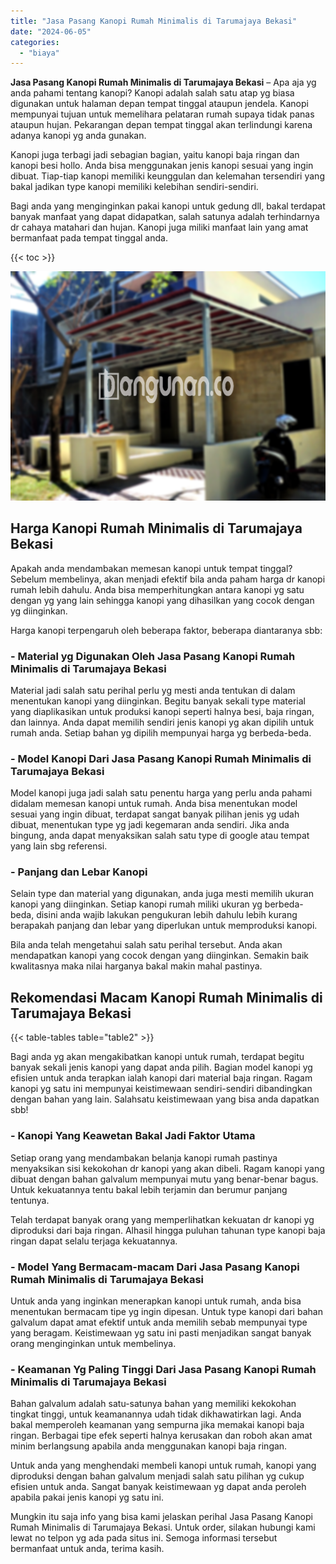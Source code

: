 ```yaml
---
title: "Jasa Pasang Kanopi Rumah Minimalis di Tarumajaya Bekasi"
date: "2024-06-05"
categories: 
  - "biaya"
---
```


**Jasa Pasang Kanopi Rumah Minimalis di Tarumajaya Bekasi** – Apa aja yg anda pahami tentang kanopi? Kanopi adalah salah satu atap yg biasa digunakan untuk halaman depan tempat tinggal ataupun jendela. Kanopi mempunyai tujuan untuk memelihara pelataran rumah supaya tidak panas ataupun hujan. Pekarangan depan tempat tinggal akan terlindungi karena adanya kanopi yg anda gunakan.

Kanopi juga terbagi jadi sebagian bagian, yaitu kanopi baja ringan dan kanopi besi hollo. Anda bisa menggunakan jenis kanopi sesuai yang ingin dibuat. Tiap-tiap kanopi memiliki keunggulan dan kelemahan tersendiri yang bakal jadikan type kanopi memiliki kelebihan sendiri-sendiri.

Bagi anda yang menginginkan pakai kanopi untuk gedung dll, bakal terdapat banyak manfaat yang dapat didapatkan, salah satunya adalah terhindarnya dr cahaya matahari dan hujan. Kanopi juga miliki manfaat lain yang amat bermanfaat pada tempat tinggal anda.

{{< toc >}}

![Jasa Pasang Kanopi Rumah Minimalis di Tarumajaya Bekasi](/images/harga-kanopi-minimalis-11.png)

## Harga Kanopi Rumah Minimalis di Tarumajaya Bekasi

Apakah anda mendambakan memesan kanopi untuk tempat tinggal? Sebelum membelinya, akan menjadi efektif bila anda paham harga dr kanopi rumah lebih dahulu. Anda bisa memperhitungkan antara kanopi yg satu dengan yg yang lain sehingga kanopi yang dihasilkan yang cocok dengan yg diinginkan.

Harga kanopi terpengaruh oleh beberapa faktor, beberapa diantaranya sbb:

### \- Material yg Digunakan Oleh Jasa Pasang Kanopi Rumah Minimalis di Tarumajaya Bekasi

Material jadi salah satu perihal perlu yg mesti anda tentukan di dalam menentukan kanopi yang diinginkan. Begitu banyak sekali type material yang diaplikasikan untuk produksi kanopi seperti halnya besi, baja ringan, dan lainnya. Anda dapat memilih sendiri jenis kanopi yg akan dipilih untuk rumah anda. Setiap bahan yg dipilih mempunyai harga yg berbeda-beda.

### \- Model Kanopi Dari Jasa Pasang Kanopi Rumah Minimalis di Tarumajaya Bekasi

Model kanopi juga jadi salah satu penentu harga yang perlu anda pahami didalam memesan kanopi untuk rumah. Anda bisa menentukan model sesuai yang ingin dibuat, terdapat sangat banyak pilihan jenis yg udah dibuat, menentukan type yg jadi kegemaran anda sendiri. Jika anda bingung, anda dapat menyaksikan salah satu type di google atau tempat yang lain sbg referensi.

### \- Panjang dan Lebar Kanopi

Selain type dan material yang digunakan, anda juga mesti memilih ukuran kanopi yang diinginkan. Setiap kanopi rumah miliki ukuran yg berbeda-beda, disini anda wajib lakukan pengukuran lebih dahulu lebih kurang berapakah panjang dan lebar yang diperlukan untuk memproduksi kanopi.

Bila anda telah mengetahui salah satu perihal tersebut. Anda akan mendapatkan kanopi yang cocok dengan yang diinginkan. Semakin baik kwalitasnya maka nilai harganya bakal makin mahal pastinya.

## Rekomendasi Macam Kanopi Rumah Minimalis di Tarumajaya Bekasi

{{< table-tables table="table2" >}}

Bagi anda yg akan mengakibatkan kanopi untuk rumah, terdapat begitu banyak sekali jenis kanopi yang dapat anda pilih. Bagian model kanopi yg efisien untuk anda terapkan ialah kanopi dari material baja ringan. Ragam kanopi yg satu ini mempunyai keistimewaan sendiri-sendiri dibandingkan dengan bahan yang lain. Salahsatu keistimewaan yang bisa anda dapatkan sbb!

### \- Kanopi Yang Keawetan Bakal Jadi Faktor Utama

Setiap orang yang mendambakan belanja kanopi rumah pastinya menyaksikan sisi kekokohan dr kanopi yang akan dibeli. Ragam kanopi yang dibuat dengan bahan galvalum mempunyai mutu yang benar-benar bagus. Untuk kekuatannya tentu bakal lebih terjamin dan berumur panjang tentunya.

Telah terdapat banyak orang yang memperlihatkan kekuatan dr kanopi yg diproduksi dari baja ringan. Alhasil hingga puluhan tahunan type kanopi baja ringan dapat selalu terjaga kekuatannya.

### \- Model Yang Bermacam-macam Dari Jasa Pasang Kanopi Rumah Minimalis di Tarumajaya Bekasi

Untuk anda yang inginkan menerapkan kanopi untuk rumah, anda bisa menentukan bermacam tipe yg ingin dipesan. Untuk type kanopi dari bahan galvalum dapat amat efektif untuk anda memilih sebab mempunyai type yang beragam. Keistimewaan yg satu ini pasti menjadikan sangat banyak orang menginginkan untuk membelinya.

### \- Keamanan Yg Paling Tinggi Dari Jasa Pasang Kanopi Rumah Minimalis di Tarumajaya Bekasi

Bahan galvalum adalah satu-satunya bahan yang memiliki kekokohan tingkat tinggi, untuk keamanannya udah tidak dikhawatirkan lagi. Anda bakal memperoleh keamanan yang sempurna jika memakai kanopi baja ringan. Berbagai tipe efek seperti halnya kerusakan dan roboh akan amat minim berlangsung apabila anda menggunakan kanopi baja ringan.

Untuk anda yang menghendaki membeli kanopi untuk rumah, kanopi yang diproduksi dengan bahan galvalum menjadi salah satu pilihan yg cukup efisien untuk anda. Sangat banyak keistimewaan yg dapat anda peroleh apabila pakai jenis kanopi yg satu ini.

Mungkin itu saja info yang bisa kami jelaskan perihal Jasa Pasang Kanopi Rumah Minimalis di Tarumajaya Bekasi. Untuk order, silakan hubungi kami lewat no telpon yg ada pada situs ini. Semoga informasi tersebut bermanfaat untuk anda, terima kasih.
